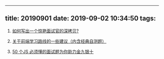 <!--
 * @Description: In User Settings Edit
 * @Author: your name
 * @Date: 2019-09-02 10:34:50
 * @LastEditTime: 2019-09-02 10:39:21
 * @LastEditors: Please set LastEditors
 -->
---
title: 20190901
date: 2019-09-02 10:34:50
tags:
---

1. [如何写出一个惊艳面试官的深拷贝?](https://juejin.im/post/5d6aa4f96fb9a06b112ad5b1)
   

2. [关于前端学习路线的一些建议（内含经典自测题）](https://juejin.im/post/5d4ebe8b6fb9a06acc0074a3)

3.  [50 个JS 必须懂的面试题为你助力金九银十](https://juejin.im/post/5d6c53476fb9a06acc009e00)